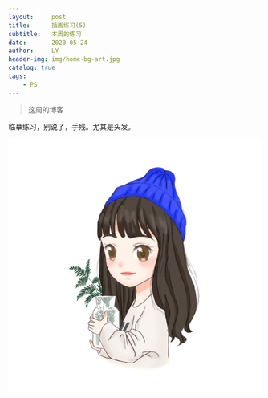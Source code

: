 ```yaml
---
layout:     post
title:      插画练习(5)
subtitle:   本周的练习
date:       2020-05-24
author:     LY
header-img: img/home-bg-art.jpg
catalog: true
tags:
    - PS
---
```


> 这周的博客

临摹练习，别说了，手残。尤其是头发。

![](/img/2020052401.png)


